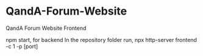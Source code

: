 # QandA-Forum-Website
QandA Forum Website Frontend

npm start, for backend
In the repository folder run, npx http-server frontend -c 1 -p [port]
